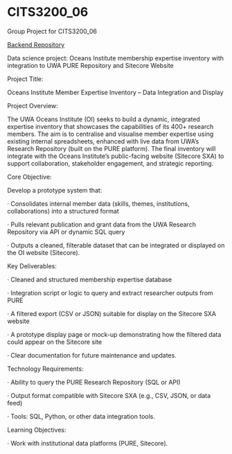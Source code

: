# CITS3200_06
Group Project for CITS3200_06

[Backend Repository](https://github.com/JeetV2004/CITS3200-Back-END.git)
 
Data science project: Oceans Institute membership expertise inventory with integration to UWA PURE Repository and Sitecore Website

Project Title:

Oceans Institute Member Expertise Inventory – Data Integration and Display

Project Overview:

The UWA Oceans Institute (OI) seeks to build a dynamic, integrated expertise inventory that showcases the capabilities of its 400+ research members. The aim is to centralise and visualise member expertise using existing internal spreadsheets, enhanced with live data from UWA’s Research Repository (built on the PURE platform). The final inventory will integrate with the Oceans Institute’s public-facing website (Sitecore SXA) to support collaboration, stakeholder engagement, and strategic reporting.

Core Objective:

Develop a prototype system that:

· Consolidates internal member data (skills, themes, institutions, collaborations) into a structured format

· Pulls relevant publication and grant data from the UWA Research Repository via API or dynamic SQL query

· Outputs a cleaned, filterable dataset that can be integrated or displayed on the OI website (Sitecore).

Key Deliverables:

· Cleaned and structured membership expertise database

· Integration script or logic to query and extract researcher outputs from PURE

· A filtered export (CSV or JSON) suitable for display on the Sitecore SXA website

· A prototype display page or mock-up demonstrating how the filtered data could appear on the Sitecore site

· Clear documentation for future maintenance and updates.

Technology Requirements:

· Ability to query the PURE Research Repository (SQL or API)

· Output format compatible with Sitecore SXA (e.g., CSV, JSON, or data feed)

· Tools: SQL, Python, or other data integration tools.

Learning Objectives:

· Work with institutional data platforms (PURE, Sitecore).
